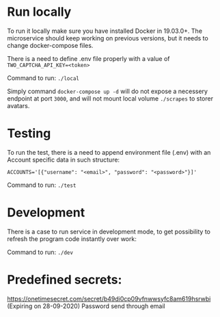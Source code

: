 # Run locally

To run it locally make sure you have installed Docker in 19.03.0+. 
The microservice should keep working on previous versions, but it needs to change docker-compose files. 

There is a need to define .env file properly with a value of `TWO_CAPTCHA_API_KEY=<token>`

Command to run: `./local`

Simply command `docker-compose up -d` will do not expose a necessery endpoint at port `3000`, 
and will not mount local volume `./scrapes` to storer avatars.

# Testing

To run the test, there is a need to append environment file (.env) with an Account specific data in such structure:

```
ACCOUNTS='[{"username": "<email>", "password": "<password>"}]'
```

Command to run: `./test`

# Development

There is a case to run service in development mode, to get possibility to refresh the program code instantly over work:

Command to run: `./dev`

# Predefined secrets:

https://onetimesecret.com/secret/b49di0cp09vfnwwsyfc8am619hsrwbi (Expiring on 28-09-2020)
Password send through email

